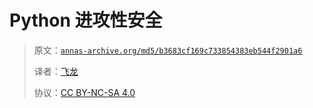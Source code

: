 # Python 进攻性安全

> 原文：[`annas-archive.org/md5/b3683cf169c733854383eb544f2901a6`](https://annas-archive.org/md5/b3683cf169c733854383eb544f2901a6)
> 
> 译者：[飞龙](https://github.com/wizardforcel)
> 
> 协议：[CC BY-NC-SA 4.0](http://creativecommons.org/licenses/by-nc-sa/4.0/)